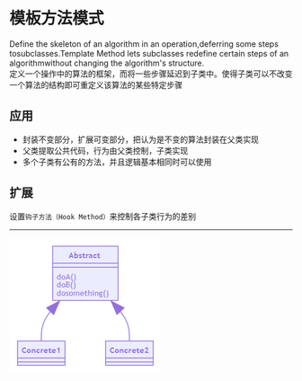 # 模板方法模式
Define the skeleton of an algorithm in an operation,deferring some steps tosubclasses.Template Method lets subclasses redefine certain steps of an algorithmwithout changing the algorithm's structure.</br>
定义一个操作中的算法的框架，而将一些步骤延迟到子类中。使得子类可以不改变一个算法的结构即可重定义该算法的某些特定步骤</br>
## 应用
* 封装不变部分，扩展可变部分，把认为是不变的算法封装在父类实现
* 父类提取公共代码，行为由父类控制，子类实现
* 多个子类有公有的方法，并且逻辑基本相同时可以使用
## 扩展
设置`钩子方法（Hook Method）`来控制各子类行为的差别
***
![UML](https://github.com/johnnyleeRH/DesignPattern/blob/master/10%20template/template.png)